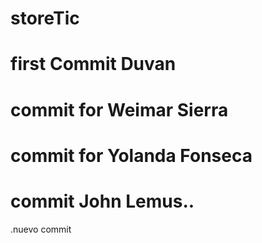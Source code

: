 # storeTic
# first Commit Duvan
# commit for Weimar Sierra
# commit for Yolanda Fonseca
# commit John Lemus..
.nuevo commit